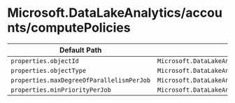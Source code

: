 # Microsoft.DataLakeAnalytics/accounts/computePolicies

| Default Path | Alias |
|---|---|
| `properties.objectId` | `Microsoft.DataLakeAnalytics/accounts/computePolicies/objectId` |
| `properties.objectType` | `Microsoft.DataLakeAnalytics/accounts/computePolicies/objectType` |
| `properties.maxDegreeOfParallelismPerJob` | `Microsoft.DataLakeAnalytics/accounts/computePolicies/maxDegreeOfParallelismPerJob` |
| `properties.minPriorityPerJob` | `Microsoft.DataLakeAnalytics/accounts/computePolicies/minPriorityPerJob` |

